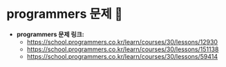 # programmers 문제 📝

* __programmers 문제 링크:__ 
    * <https://school.programmers.co.kr/learn/courses/30/lessons/12930>
    * <https://school.programmers.co.kr/learn/courses/30/lessons/151138>
    * <https://school.programmers.co.kr/learn/courses/30/lessons/59414>